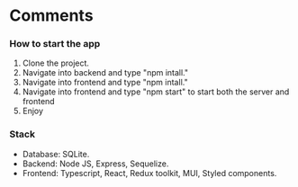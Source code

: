 # Comments

### How to start the app
<ol>
  <li>Clone the project.</li>
  <li>Navigate into backend and type "npm intall."</li>
  <li>Navigate into frontend and type "npm intall."</li>
  <li>Navigate into frontend and type "npm start" to start both the server and frontend</li>
  <li>Enjoy</li>
</ol>

### Stack

<ul>
  <li>Database: SQLite.</li>
  <li>Backend: Node JS, Express, Sequelize.</li>
  <li>Frontend: Typescript, React, Redux toolkit, MUI, Styled components. </li>
</ul>  

